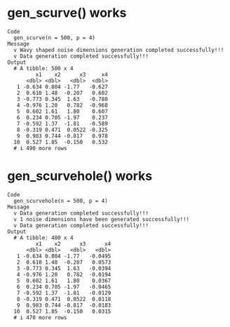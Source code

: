 # gen_scurve() works

    Code
      gen_scurve(n = 500, p = 4)
    Message
      v Wavy shaped noise dimensions generation completed successfully!!!
      v Data generation completed successfully!!!
    Output
      # A tibble: 500 x 4
             x1    x2      x3     x4
          <dbl> <dbl>   <dbl>  <dbl>
       1 -0.634 0.804 -1.77   -0.627
       2  0.610 1.48  -0.207   0.602
       3 -0.773 0.345  1.63   -0.780
       4 -0.976 1.20   0.782  -0.968
       5  0.602 1.61   1.80    0.607
       6  0.234 0.705 -1.97    0.237
       7 -0.592 1.37  -1.81   -0.589
       8 -0.319 0.471  0.0522 -0.325
       9  0.983 0.744 -0.817   0.978
      10  0.527 1.85  -0.150   0.532
      # i 490 more rows

# gen_scurvehole() works

    Code
      gen_scurvehole(n = 500, p = 4)
    Message
      v Data generation completed successfully!!!
      v 1 noise dimensions have been generated successfully!!!
      v Data generation completed successfully!!!
    Output
      # A tibble: 480 x 4
             x1    x2      x3      x4
          <dbl> <dbl>   <dbl>   <dbl>
       1 -0.634 0.804 -1.77   -0.0495
       2  0.610 1.48  -0.207   0.0573
       3 -0.773 0.345  1.63   -0.0394
       4 -0.976 1.20   0.782  -0.0194
       5  0.602 1.61   1.80    0.0367
       6  0.234 0.705 -1.97   -0.0465
       7 -0.592 1.37  -1.81   -0.0129
       8 -0.319 0.471  0.0522  0.0118
       9  0.983 0.744 -0.817  -0.0183
      10  0.527 1.85  -0.150   0.0315
      # i 470 more rows

